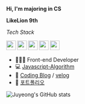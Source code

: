 **Hi, I'm majoring in CS**

**LikeLion 9th**

*Tech Stack*

<code><img height="25" src="https://img.shields.io/badge/-JavaScript-FFC81E?style=flat&logo=JavaScript"></code>
<code><img height="25" src="https://img.shields.io/badge/-Python-3CA0E1?style=flat&logo=Python"></code>
<code><img height="25" src="https://img.shields.io/badge/-React-0088CC?style=flat&logo=React"></code>
<code><img height="25" src="https://img.shields.io/badge/-Vue.js-1AB09F?style=flat&logo=Vue.js"></code>
<code><img height="25" src="https://img.shields.io/badge/-Django-092E20?style=flat&logo=Django"></code>

- 👩🏻‍💻 Front-end Developer
- 💻 [Javascript-Algorithm](https://github.com/thdwlsgus0/algo_spot)
- 🐹 [Coding Blog](https://juyami.tistory.com/) / [velog](https://velog.io/@shinoung2360)
- 📕 [포트폴리오](https://www.notion.so/10d00028923644da9c1fb398a3c87fe5)

![Juyeong's GitHub stats](https://github-readme-stats.vercel.app/api?username=juyeong-s&bg_color=30,e96443,904e95&title_color=fff&text_color=fff&show_icons=true&count_private=true)
